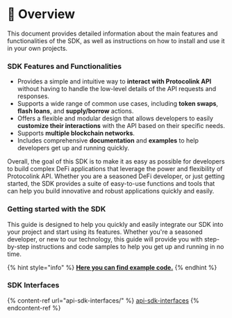 # 🔮 Overview

This document provides detailed information about the main features and functionalities of the SDK, as well as instructions on how to install and use it in your own projects.

### SDK Features and Functionalities

* Provides a simple and intuitive way to **interact with Protocolink API** without having to handle the low-level details of the API requests and responses.
* Supports a wide range of common use cases, including **token swaps**, **flash loans**, and **supply/borrow** actions.
* Offers a flexible and modular design that allows developers to easily **customize their interactions** with the API based on their specific needs.
* Supports **multiple blockchain networks**.
* Includes comprehensive **documentation** and **examples** to help developers get up and running quickly.

Overall, the goal of this SDK is to make it as easy as possible for developers to build complex DeFi applications that leverage the power and flexibility of Protocolink API. Whether you are a seasoned DeFi developer, or just getting started, the SDK provides a suite of easy-to-use functions and tools that can help you build innovative and robust applications quickly and easily.

### Getting started with the SDK

This guide is designed to help you quickly and easily integrate our SDK into your project and start using its features. Whether you're a seasoned developer, or new to our technology, this guide will provide you with step-by-step instructions and code samples to help you get up and running in no time.

{% hint style="info" %}
[**Here you can find example code.**](https://github.com/dinngo/composable-router-api-sdk/blob/master/examples/uniswap-v3-swap-and-aave-v3-supply.ts)
{% endhint %}

### SDK Interfaces

{% content-ref url="api-sdk-interfaces/" %}
[api-sdk-interfaces](api-sdk-interfaces/)
{% endcontent-ref %}



